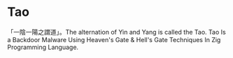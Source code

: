 # Tao
「一陰一陽之謂道」。The alternation of Yin and Yang is called the Tao. Tao Is a Backdoor Malware Using Heaven's Gate &amp; Hell's Gate Techniques In Zig Programming Language.
